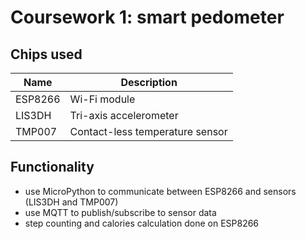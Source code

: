 # Coursework 1: smart pedometer

## Chips used
| Name | Description |
|-|-|
| ESP8266 | Wi-Fi module |
| LIS3DH | Tri-axis accelerometer |
| TMP007 | Contact-less temperature sensor |

## Functionality
- use MicroPython to communicate between ESP8266 and sensors (LIS3DH and TMP007)
- use MQTT to publish/subscribe to sensor data
- step counting and calories calculation done on ESP8266